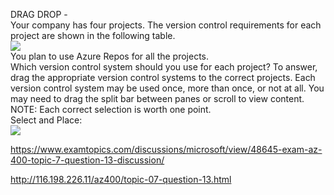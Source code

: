 DRAG DROP -<br/>Your company has four projects. The version control requirements for each project are shown in the following table.<br/><img src="https://www.examtopics.com/assets/media/exam-media/04257/0028900001.png" class="in-exam-image"/><br/>You plan to use Azure Repos for all the projects.<br/>Which version control system should you use for each project? To answer, drag the appropriate version control systems to the correct projects. Each version control system may be used once, more than once, or not at all. You may need to drag the split bar between panes or scroll to view content.<br/>NOTE: Each correct selection is worth one point.<br/>Select and Place:<br/><img src="https://www.examtopics.com/assets/media/exam-media/04257/0029000001.png" class="in-exam-image"/><br/><p><a href="https://www.examtopics.com/discussions/microsoft/view/48645-exam-az-400-topic-7-question-13-discussion/">https://www.examtopics.com/discussions/microsoft/view/48645-exam-az-400-topic-7-question-13-discussion/</a></p><p><a href="http://116.198.226.11/az400/topic-07-question-13.html">http://116.198.226.11/az400/topic-07-question-13.html</a></p><script src="https://giscus.app/client.js"                    data-repo="azsamples/az204"                    data-repo-id="R_kgDOMRXzDQ"                    data-category="General"                    data-category-id="DIC_kwDOMRXzDc4Cgi27"                    data-mapping="pathname"                    data-strict="0"                    data-reactions-enabled="0"                    data-emit-metadata="0"                    data-input-position="bottom"                    data-theme="preferred_color_scheme"                    data-lang="en"                    crossorigin="anonymous"                    async>                    </script>